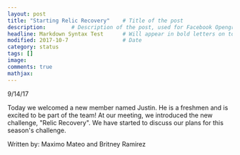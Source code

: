 ```yaml
---
layout: post
title: "Starting Relic Recovery"    # Title of the post
description:        # Description of the post, used for Facebook Opengraph & Twitter
headline: Markdown Syntax Test      # Will appear in bold letters on top of the post
modified: 2017-10-7                 # Date
category: status
tags: []
image: 
comments: true
mathjax:
---
```

9/14/17


Today we welcomed a new member named Justin. He is a freshmen and is excited to be part of the team!
At our meeting, we introduced the new challenge, "Relic Recovery". We have started to discuss our plans for this season's challenge.

Written by: 
Maximo Mateo and
Britney Ramirez
